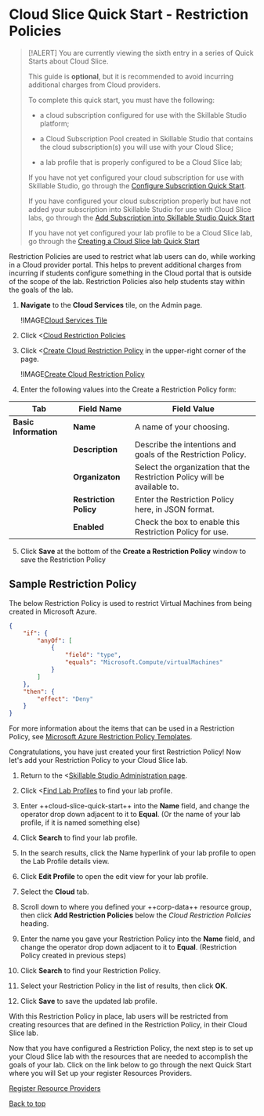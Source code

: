 # Cloud Slice Quick Start - Restriction Policies

> [!ALERT] You are currently viewing the sixth entry in a series of Quick Starts about Cloud Slice.
>
> This guide is **optional**, but it is recommended to avoid incurring additional charges from Cloud providers. 
>
> To complete this quick start, you must have the following:
> * a cloud subscription configured for use with the Skillable Studio platform;
>
> * a Cloud Subscription Pool created in Skillable Studio that contains the cloud subscription(s) you will use with your Cloud Slice;
>
> * a lab profile that is properly configured to be a Cloud Slice lab;
>
> If you have not yet configured your cloud subscription for use with Skillable Studio, go through the [Configure Subscription Quick Start](configure-subscription.md).
>
> If you have configured your cloud subscription properly but have not added your subscription into Skillable Studio for use with Cloud Slice labs, go through the [Add Subscription into Skillable Studio Quick Start](add-subscription-into-lod.md)
>
> If you have not yet configured your lab profile to be a Cloud Slice lab, go through the [Creating a Cloud Slice lab Quick Start](create.md)

Restriction Policies are used to restrict what lab users can do, while working in a Cloud provider portal. This helps to prevent additional charges from incurring if students configure something in the Cloud portal that is outside of the scope of the lab. Restriction Policies also help students stay within the goals of the lab. 

1. **Navigate** to the **Cloud Services** tile, on the Admin page.

   !IMAGE[Cloud Services Tile](images/cloud-services-tile.png)

1. Click <[Cloud Restriction Policies](/CloudRestrictionPolicy)

1. Click <[Create Cloud Restriction Policy](/CloudRestrictionPolicy/Create) in the upper-right corner of the page. 

   !IMAGE[Create Cloud Restriction Policy](images/create-a-cloud-restriction-policy.png)

1. Enter the following values into the Create a Restriction Policy form:

|Tab|Field Name|Field Value|
|--|--|--|
|**Basic Information**|**Name**|A name of your choosing.|
||**Description**|Describe the intentions and goals of the Restriction Policy.|
||**Organizaton**|Select the organization that the Restriction Policy will be available to.|
||**Restriction Policy**|Enter the Restriction Policy here, in JSON format.|
||**Enabled**|Check the box to enable this Restriction Policy for use.|

5. Click **Save** at the bottom of the **Create a Restriction Policy** window to save the Restriction Policy

## Sample Restriction Policy

The below Restriction Policy is used to restrict Virtual Machines from being created in Microsoft Azure.

```json
{
    "if": {
        "anyOf": [               
            {
                "field": "type",
                "equals": "Microsoft.Compute/virtualMachines"
            }
        ]
    },
    "then": {
        "effect": "Deny"
    }
}
```

For more information about the items that can be used in a Restriction Policy, see [Microsoft Azure Restriction Policy Templates](https://docs.microsoft.com/en-us/azure/azure-policy/json-samples).

Congratulations, you have just created your first Restriction Policy! Now let's add your Restriction Policy to your Cloud Slice lab.

1. Return to the <[Skillable Studio Administration page](/Admin).

1. Click <[Find Lab Profiles](/LabProfile) to find your lab profile.

1. Enter ++cloud-slice-quick-start++ into the **Name** field, and change the operator drop down adjacent to it to **Equal**. (Or the name of your lab profile, if it is named something else)

1. Click **Search** to find your lab profile.

1. In the search results, click the Name hyperlink of your lab profile to open the Lab Profile details view.

1. Click **Edit Profile** to open the edit view for your lab profile.

1. Select the **Cloud** tab.

1. Scroll down to where you defined your ++corp-data++ resource group, then click **Add Restriction Policies** below the _Cloud Restriction Policies_ heading.

1. Enter the name you gave your Restriction Policy into the **Name** field, and change the operator drop down adjacent to it to **Equal**. (Restriction Policy created in previous steps)

1. Click **Search** to find your Restriction Policy.

1. Select your Restriction Policy in the list of results, then click **OK**.

1. Click **Save** to save the updated lab profile.

With this Restriction Policy in place, lab users will be restricted from creating resources that are defined in the Restriction Policy, in their Cloud Slice lab.

Now that you have configured a Restriction Policy, the next step is to set up your Cloud Slice lab with the resources that are needed to accomplish the goals of your lab. Click on the link below to go through the next Quick Start where you will Set up your register Resources Providers.

[Register Resource Providers](cloud-resource-providers.md)

[Back to top](#cloud-slice-quick-start---restriction-policies "Return to the top of the document")
